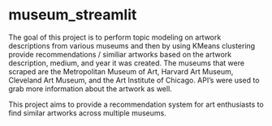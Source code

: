 # museum_streamlit
The goal of this project is to perform topic modeling on artwork descriptions from various museums and then by using KMeans clustering provide recommendations / similiar artworks based on the artwork description, medium, and year it was created. The museums that were scraped are the Metropolitan Museum of Art, Harvard Art Museum, Cleveland Art Museum, and the Art Institute of Chicago. API’s were used to grab more information about the artwork as well.

This project aims to provide a recommendation system for art enthusiasts to find similar artworks across multiple museums.